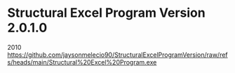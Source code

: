 # Structural Excel Program Version 2.0.1.0
2010
https://github.com/jaysonmelecio90/StructuralExcelProgramVersion/raw/refs/heads/main/Structural%20Excel%20Program.exe
